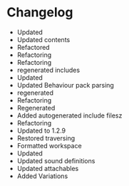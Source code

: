 # Changelog 
- Updated
- Updated contents
- Refactored
- Refactoring
- Refactoring
- regenerated includes
- Updated
- Updated Behaviour pack parsing
- regenerated
- Refactoring
- Regenerated
- Added autogenerated include filesz
- Refactoring
- Updated to 1.2.9
- Restored traversing
- Formatted workspace
- Updated
- Updated sound definitions
- Updated attachables
- Added Variations